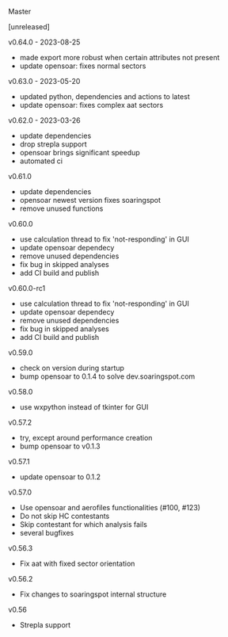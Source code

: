 Master

[unreleased]

v0.64.0 - 2023-08-25
- made export more robust when certain attributes not present
- update opensoar: fixes normal sectors

v0.63.0 - 2023-05-20
- updated python, dependencies and actions to latest
- update opensoar: fixes complex aat sectors

v0.62.0 - 2023-03-26
- update dependencies
- drop strepla support
- opensoar brings significant speedup
- automated ci

v0.61.0
- update dependencies
- opensoar newest version fixes soaringspot
- remove unused functions

v0.60.0
- use calculation thread to fix 'not-responding' in GUI
- update opensoar dependecy
- remove unused dependencies
- fix bug in skipped analyses
- add CI build and publish

v0.60.0-rc1
- use calculation thread to fix 'not-responding' in GUI
- update opensoar dependecy
- remove unused dependencies
- fix bug in skipped analyses
- add CI build and publish

v0.59.0
- check on version during startup
- bump opensoar to 0.1.4 to solve dev.soaringspot.com

v0.58.0
- use wxpython instead of tkinter for GUI

v0.57.2
- try, except around performance creation
- bump opensoar to v0.1.3

v0.57.1
- update opensoar to 0.1.2

v0.57.0
- Use opensoar and aerofiles functionalities (#100, #123)
- Do not skip HC contestants
- Skip contestant for which analysis fails
- several bugfixes

v0.56.3
- Fix aat with fixed sector orientation

v0.56.2
- Fix changes to soaringspot internal structure

v0.56
- Strepla support

